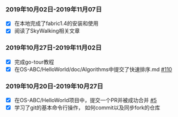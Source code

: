 ### 2019年10月02日-2019年11月07日
- [x] 在本地完成了fabric1.4的安装和使用
- [x] 阅读了SkyWalking相关文章
### 2019年10月27日-2019年11月02日
- [x] 完成go-tour教程
- [x] 在OS-ABC/HelloWorld/doc/Algorithms中提交了快速排序.md [#110](https://github.com/OS-ABC/HelloWorld/pull/110)

### 2019年10月20日-2019年10月27日
- [x] 在OS-ABC/HelloWorld项目中，提交一个PR并被成功合并 [#5](https://github.com/OS-ABC/HelloWorld/pull/5)
- [x] 学习了git的基本命令行操作， 如何commit以及同步fork的仓库